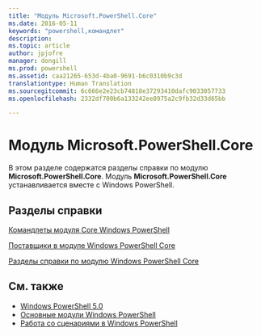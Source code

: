 ```yaml
---
title: "Модуль Microsoft.PowerShell.Core"
ms.date: 2016-05-11
keywords: "powershell,командлет"
description: 
ms.topic: article
author: jpjofre
manager: dongill
ms.prod: powershell
ms.assetid: caa21265-653d-4ba0-9691-b6c0310b9c3d
translationtype: Human Translation
ms.sourcegitcommit: 6c666e2e23cb74818e37293410dafc9033057733
ms.openlocfilehash: 2332df700b6a133242ee8975a2c9fb32d33d65bb

---
```


# Модуль Microsoft.PowerShell.Core
В этом разделе содержатся разделы справки по модулю **Microsoft.PowerShell.Core**. Модуль **Microsoft.PowerShell.Core** устанавливается вместе с Windows PowerShell.

## Разделы справки
[Командлеты модуля Core Windows PowerShell](http://go.microsoft.com/fwlink/?LinkID=245857)

[Поставщики в модуле  Windows PowerShell Core](Windows-PowerShell-Core-Providers.md)

[Разделы справки по модулю Windows PowerShell Core](Windows-PowerShell-Core-About-Topics.md)

## См. также
- [Windows PowerShell 5.0](Windows-PowerShell-5.0.md)
- [Основные модули Windows PowerShell](https://technet.microsoft.com/en-us/library/4b75f1e4-f327-48f3-92ab-bf5435094d41)
- [Работа со сценариями в Windows PowerShell](../../getting-started/fundamental/Scripting-with-Windows-PowerShell.md)




<!--HONumber=Oct16_HO3-->


